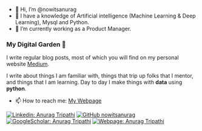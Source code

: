 - 👋 Hi, I’m @nowitsanurag
- 👀 I have a knowledge of Artificial intelligence (Machine Learning & Deep Learning), Mysql and Python.
- 🌱 I’m currently working as a Product Manager.


### My Digital Garden 🌱

I write regular blog posts, most of which you will find on my personal website [Medium](https://medium.com/@tripathi.anurag123.at).

I write about things I am familiar with, things that trip up folks that I mentor, and things that I am learning.  Day to day I make things with **data** using **python**. 

- 📫 How to reach me: [My Webpage](https://nowitsanurag.github.io/AnuragPortfolio/)


[![Linkedin: Anurag Tripathi](https://img.shields.io/badge/-AnuragTripathi-blue?style=flat-square&logo=Linkedin&logoColor=white&link=https://www.linkedin.com/in/nowitsanurag/)](https://www.linkedin.com/in/nowitsanurag/)
[![GitHub nowitsanurag](https://img.shields.io/github/followers/nowitsanurag?label=follow&style=social)](https://github.com/nowitsanurag)
[![GoogleScholar: Anurag Tripathi](https://img.shields.io/badge/-AnuragTripathi-blue?style=flat-square&logo=Google&logoColor=white&link=https://scholar.google.com/citations?user=gU5VCnYAAAAJ&hl=en)](https://scholar.google.com/citations?user=gU5VCnYAAAAJ&hl=en)
[![Webpage: Anurag Tripathi](https://img.shields.io/badge/-AnuragTripathi-purple?style=flat-square&logo=HTML5&logoColor=white&link=https://nowitsanurag.github.io/AnuragPortfolio/)](https://nowitsanurag.github.io/AnuragPortfolio/)


<!---
nowitsanurag/nowitsanurag is a ✨ special ✨ repository because its `README.md` (this file) appears on your GitHub profile.
You can click the Preview link to take a look at your changes.
--->
